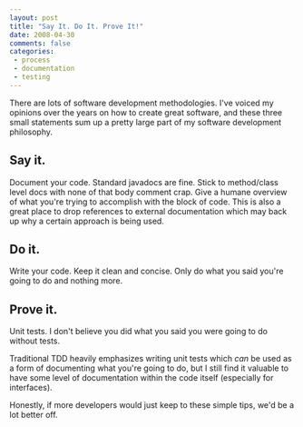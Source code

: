 ```yaml
---
layout: post
title: "Say It. Do It. Prove It!"
date: 2008-04-30
comments: false
categories:
 - process
 - documentation
 - testing
---
```


There are lots of software development methodologies. I've voiced my opinions over the years on how to create great software, and these three small statements sum up a pretty large part of my software development philosophy.

   
   
Say it.
-------

   
   
Document your code. Standard javadocs are fine. Stick to method/class level docs with none of that body comment crap. Give a humane overview of what you're trying to accomplish with the block of code. This is also a great place to drop references to external documentation which may back up why a certain approach is being used.

   
   
Do it.
------

   
Write your code. Keep it clean and concise. Only do what you said you're going to do and nothing more.

   
   
Prove it.
---------

   
Unit tests. I don't believe you did what you said you were going to do without tests.

   
   
Traditional TDD heavily emphasizes writing unit tests which *can* be used as a form of documenting what you're going to do, but I still find it valuable to have some level of documentation within the code itself (especially for interfaces).

   
   
Honestly, if more developers would just keep to these simple tips, we'd be a lot better off.

